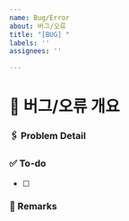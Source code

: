 ```yaml
---
name: Bug/Error
about: 버그/오류
title: "[BUG] "
labels: ''
assignees: ''

---
```


# 🐞 버그/오류 개요

### 🖇️ Problem Detail

### ✅ To-do
- [ ]

### 📝 Remarks